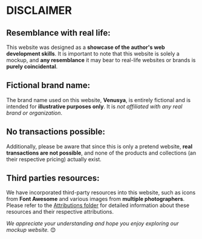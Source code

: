 # DISCLAIMER

## Resemblance with real life:
This website was designed as a **showcase of the author's web development skills**. It is important to note that this website is solely a mockup, and **any resemblance** it may bear to real-life websites or brands is **purely coincidental**.

## Fictional brand name:
The brand name used on this website, **Venusya**, is entirely fictional and is intended for **illustrative purposes only**. It is *not affiliated with any real brand or organization*.

## No transactions possible:
Additionally, please be aware that since this is only a pretend website, **real transactions are not possible**, and none of the products and collections (an their respective pricing) actually exist.

## Third parties resources:

We have incorporated third-party resources into this website, such as icons from **Font Awesome** and various images from **multiple photographers**. Please refer to the [Attributions folder](Attributions) for detailed information about these resources and their respective attributions.

*We appreciate your understanding and hope you enjoy exploring our mockup website.* 😊